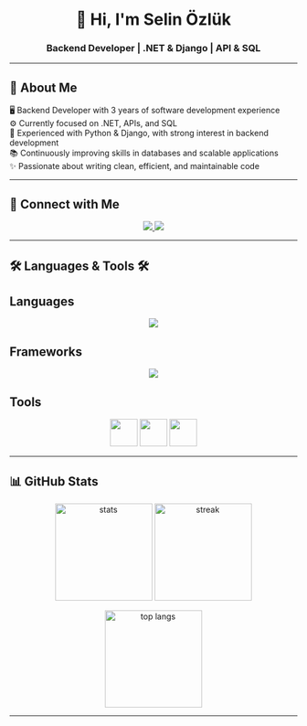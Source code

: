 <h1 align="center">👋 Hi, I'm Selin Özlük</h1>
<h3 align="center">Backend Developer | .NET & Django | API & SQL</h3>

---

## 🚀 About Me  
🖥️ Backend Developer with 3 years of software development experience  
⚙️ Currently focused on .NET, APIs, and SQL  
🐍 Experienced with Python & Django, with strong interest in backend development  
📚 Continuously improving skills in databases and scalable applications  
✨ Passionate about writing clean, efficient, and maintainable code  

---
## 🔗 Connect with Me

<div align="center"> 
  <a href="mailto:selinnozlukk@gmail.com">
    <img src="https://img.shields.io/badge/Gmail-333333?style=for-the-badge&logo=gmail&logoColor=red" />
  </a>
  <a href="https://www.linkedin.com/in/selinozluk/" target="_blank">
    <img src="https://img.shields.io/badge/LinkedIn-0077B5?style=for-the-badge&logo=linkedin&logoColor=white" target="_blank" />
  </a>
</div>

---
## 🛠 Languages & Tools 🛠

## Languages  
<p align="center">
  <img src="https://skillicons.dev/icons?i=cs,python" />
</p>

## Frameworks
<p align="center">
  <img src="https://skillicons.dev/icons?i=dotnet,django" />
</p>

## Tools  
<p align="center">
  <img src="https://skillicons.dev/icons?i=git,github,visualstudio,vscode,postgres,mysql,graphql,postman" height="48"/>
  <img src="https://cdn.jsdelivr.net/gh/devicons/devicon/icons/swagger/swagger-original.svg" height="48"/>
  <img src="https://img.icons8.com/color/48/microsoft-sql-server.png" height="48"/>
</p>

---

## 📊 GitHub Stats

<p align="center">
  <img height="170" src="https://github-readme-stats.vercel.app/api?username=selinozluk&show_icons=true&theme=tokyonight&hide_border=true" alt="stats" />
  <img height="170" src="https://streak-stats.demolab.com?user=selinozluk&theme=tokyonight&hide_border=true&date_format=j%20M%5B%20Y%5D" alt="streak" />
</p>

<p align="center">
  <img height="170" src="https://github-readme-stats.vercel.app/api/top-langs/?username=selinozluk&layout=compact&theme=tokyonight&hide_border=true&langs_count=6&hide=javascript,html,css,motoko" alt="top langs" />
</p>


---
